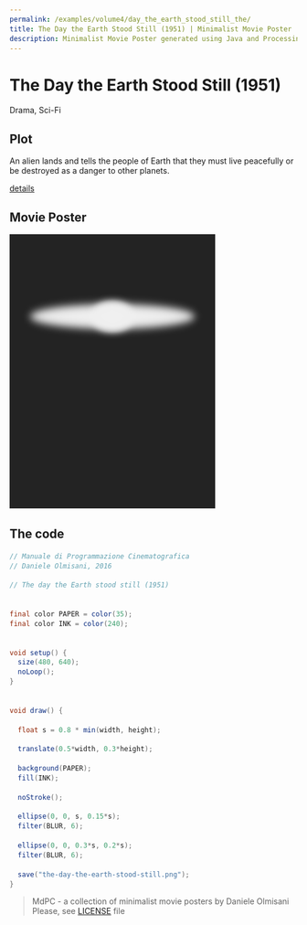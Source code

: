 ```yaml
---
permalink: /examples/volume4/day_the_earth_stood_still_the/
title: The Day the Earth Stood Still (1951) | Minimalist Movie Poster
description: Minimalist Movie Poster generated using Java and Processing.
---
```


# The Day the Earth Stood Still (1951)

Drama, Sci-Fi

## Plot
An alien lands and tells the people of Earth that they must live peacefully or be destroyed as a danger to other planets.

[details](https://www.imdb.com/title/tt0043456/)

## Movie Poster
<img src="the-day-the-earth-stood-still.png"  width="360px" title="The Day the Earth Stood Still">


## The code
```java
// Manuale di Programmazione Cinematografica
// Daniele Olmisani, 2016

// The day the Earth stood still (1951)


final color PAPER = color(35);
final color INK = color(240);


void setup() {
  size(480, 640);
  noLoop();
}


void draw() {
  
  float s = 0.8 * min(width, height);
  
  translate(0.5*width, 0.3*height);
  
  background(PAPER);
  fill(INK);
  
  noStroke();
  
  ellipse(0, 0, s, 0.15*s);
  filter(BLUR, 6);
  
  ellipse(0, 0, 0.3*s, 0.2*s);
  filter(BLUR, 6);
  
  save("the-day-the-earth-stood-still.png");
}

```

> MdPC - a collection of minimalist movie posters
> by Daniele Olmisani
> Please, see [LICENSE](../../../LICENSE) file
